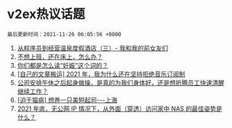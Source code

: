 # v2ex热议话题

`最后更新时间：2021-11-26 06:05:56 +0800`

1. [从程序员到经营温泉度假酒店（三）- 我和我的前女友们](https://www.v2ex.com/t/817810)
1. [不想上班，还在床上，怎么办？](https://www.v2ex.com/t/817798)
1. [你们都是怎么读“妊娠”这个词的？](https://www.v2ex.com/t/817847)
1. [[自己的文章搬运] 2021 年，我为什么还在坚持拒绝音乐订阅制](https://www.v2ex.com/t/817931)
1. [公司安排午休之后起身做操，是真的为我们身体好，还是想折腾员工快速清醒继续工作？](https://www.v2ex.com/t/817893)
1. [[迫于猫病] 想养一只美短起司---上海](https://www.v2ex.com/t/817836)
1. [2021 年底，无公网 IP 情况下，从外面（穿透）访问家中 NAS 的最佳姿势是什么？](https://www.v2ex.com/t/817816)


